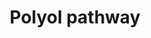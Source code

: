 ---
annotations:
- type: Disease Ontology
  value: diabetes mellitus
- type: Pathway Ontology
  value: kidney disease pathway
- type: Pathway Ontology
  value: glucose utilization pathway
- type: Pathway Ontology
  value: polyol pathway
- type: Pathway Ontology
  value: glucose oxidation pathway
authors:
- Pieter Giesbertz
- MaintBot
- Khanspers
- Ddigles
- AlexanderPico
- Mkutmon
- Fehrhart
- DeSl
- Egonw
- Eweitz
description: When glucose is unused, it is metabolized via the polyol pathway. This
  pathway consists of two main enzymatic steps. First, glucose is reduced to sorbitol
  by aldose reductase. In this step, NADPH is oxidized to NADP+. The next step is
  the oxidation of sorbitol to D-fructose by sorbitol dehydrogenase. Fructose can
  then be phosphorylated by fructokinase and subsequently be metabolized via dihydroxyacetone
  phosphate or glyceraldehyde to D-glyceraldehyde 3-phosphate, which can be used as
  a substrate in the process of glycolysis. The sorbitol pathway plays a role in diabetic
  renal complications because aldose reductase metabolizes the excess of glucose to
  toxic metabolites that induce hyperfiltration and glomerular dysfunction.
last-edited: 2021-05-18
organisms:
- Homo sapiens
redirect_from:
- /index.php/Pathway:WP690
- /instance/WP690
schema-jsonld:
- '@context': https://schema.org/
  '@id': https://wikipathways.github.io/pathways/WP690.html
  '@type': Dataset
  creator:
    '@type': Organization
    name: WikiPathways
  description: When glucose is unused, it is metabolized via the polyol pathway. This
    pathway consists of two main enzymatic steps. First, glucose is reduced to sorbitol
    by aldose reductase. In this step, NADPH is oxidized to NADP+. The next step is
    the oxidation of sorbitol to D-fructose by sorbitol dehydrogenase. Fructose can
    then be phosphorylated by fructokinase and subsequently be metabolized via dihydroxyacetone
    phosphate or glyceraldehyde to D-glyceraldehyde 3-phosphate, which can be used
    as a substrate in the process of glycolysis. The sorbitol pathway plays a role
    in diabetic renal complications because aldose reductase metabolizes the excess
    of glucose to toxic metabolites that induce hyperfiltration and glomerular dysfunction.
  keywords:
  - ALR2
  - Glycolysis
  - D-Glyceraldehyde 3-phosphate
  - Fructose 1-phosphate
  - Fructokinase
  - D-Fructose
  - D-Sorbitol
  - Glyceraldehyde
  - 1,4-anhydrosorbitol
  - 1,4,3,6-dianhydrosorbitol
  - SORD
  - Isosorbid
  - 1,5-anhydrosorbitol
  - D-Glucose
  - ALDOB
  - Dihydroxyacetone phosphate
  license: CC0
  name: Polyol pathway
seo: CreativeWork
title: Polyol pathway
wpid: WP690
---